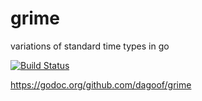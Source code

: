 grime
=====

variations of standard time types in go


[![Build Status](https://drone.io/github.com/dagoof/grime/status.png)](https://drone.io/github.com/dagoof/grime/latest)

https://godoc.org/github.com/dagoof/grime
